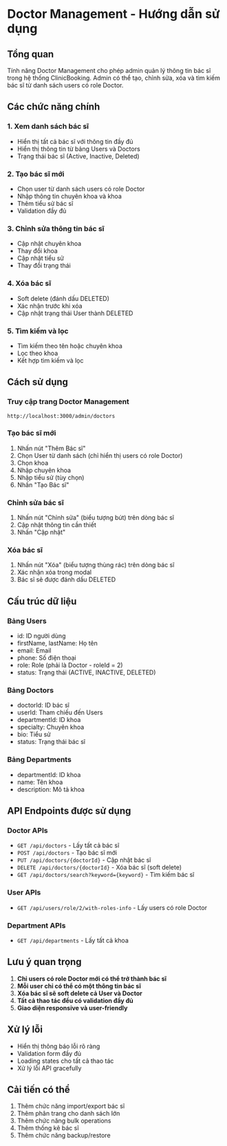 # Doctor Management - Hướng dẫn sử dụng

## Tổng quan
Tính năng Doctor Management cho phép admin quản lý thông tin bác sĩ trong hệ thống ClinicBooking. Admin có thể tạo, chỉnh sửa, xóa và tìm kiếm bác sĩ từ danh sách users có role Doctor.

## Các chức năng chính

### 1. Xem danh sách bác sĩ
- Hiển thị tất cả bác sĩ với thông tin đầy đủ
- Hiển thị thông tin từ bảng Users và Doctors
- Trạng thái bác sĩ (Active, Inactive, Deleted)

### 2. Tạo bác sĩ mới
- Chọn user từ danh sách users có role Doctor
- Nhập thông tin chuyên khoa và khoa
- Thêm tiểu sử bác sĩ
- Validation đầy đủ

### 3. Chỉnh sửa thông tin bác sĩ
- Cập nhật chuyên khoa
- Thay đổi khoa
- Cập nhật tiểu sử
- Thay đổi trạng thái

### 4. Xóa bác sĩ
- Soft delete (đánh dấu DELETED)
- Xác nhận trước khi xóa
- Cập nhật trạng thái User thành DELETED

### 5. Tìm kiếm và lọc
- Tìm kiếm theo tên hoặc chuyên khoa
- Lọc theo khoa
- Kết hợp tìm kiếm và lọc

## Cách sử dụng

### Truy cập trang Doctor Management
```
http://localhost:3000/admin/doctors
```

### Tạo bác sĩ mới
1. Nhấn nút "Thêm Bác sĩ"
2. Chọn User từ danh sách (chỉ hiển thị users có role Doctor)
3. Chọn khoa
4. Nhập chuyên khoa
5. Nhập tiểu sử (tùy chọn)
6. Nhấn "Tạo Bác sĩ"

### Chỉnh sửa bác sĩ
1. Nhấn nút "Chỉnh sửa" (biểu tượng bút) trên dòng bác sĩ
2. Cập nhật thông tin cần thiết
3. Nhấn "Cập nhật"

### Xóa bác sĩ
1. Nhấn nút "Xóa" (biểu tượng thùng rác) trên dòng bác sĩ
2. Xác nhận xóa trong modal
3. Bác sĩ sẽ được đánh dấu DELETED

## Cấu trúc dữ liệu

### Bảng Users
- id: ID người dùng
- firstName, lastName: Họ tên
- email: Email
- phone: Số điện thoại
- role: Role (phải là Doctor - roleId = 2)
- status: Trạng thái (ACTIVE, INACTIVE, DELETED)

### Bảng Doctors
- doctorId: ID bác sĩ
- userId: Tham chiếu đến Users
- departmentId: ID khoa
- specialty: Chuyên khoa
- bio: Tiểu sử
- status: Trạng thái bác sĩ

### Bảng Departments
- departmentId: ID khoa
- name: Tên khoa
- description: Mô tả khoa

## API Endpoints được sử dụng

### Doctor APIs
- `GET /api/doctors` - Lấy tất cả bác sĩ
- `POST /api/doctors` - Tạo bác sĩ mới
- `PUT /api/doctors/{doctorId}` - Cập nhật bác sĩ
- `DELETE /api/doctors/{doctorId}` - Xóa bác sĩ (soft delete)
- `GET /api/doctors/search?keyword={keyword}` - Tìm kiếm bác sĩ

### User APIs
- `GET /api/users/role/2/with-roles-info` - Lấy users có role Doctor

### Department APIs
- `GET /api/departments` - Lấy tất cả khoa

## Lưu ý quan trọng

1. **Chỉ users có role Doctor mới có thể trở thành bác sĩ**
2. **Mỗi user chỉ có thể có một thông tin bác sĩ**
3. **Xóa bác sĩ sẽ soft delete cả User và Doctor**
4. **Tất cả thao tác đều có validation đầy đủ**
5. **Giao diện responsive và user-friendly**

## Xử lý lỗi

- Hiển thị thông báo lỗi rõ ràng
- Validation form đầy đủ
- Loading states cho tất cả thao tác
- Xử lý lỗi API gracefully

## Cải tiến có thể

1. Thêm chức năng import/export bác sĩ
2. Thêm phân trang cho danh sách lớn
3. Thêm chức năng bulk operations
4. Thêm thống kê bác sĩ
5. Thêm chức năng backup/restore
